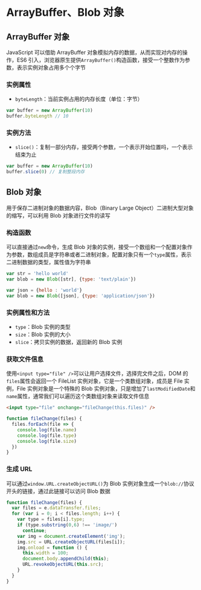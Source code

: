 # ArrayBuffer、Blob 对象

## ArrayBuffer 对象

JavaScript 可以借助 ArrayBuffer 对象模拟内存的数据，从而实现对内存的操作，ES6 引入，浏览器原生提供`ArrayBuffer()`构造函数，接受一个整数作为参数，表示实例对象占用多个个字节

### 实例属性

* `byteLength`：当前实例占用的内存长度（单位：字节）

```javascript
var buffer = new ArrayBuffer(10)
buffer.byteLength // 10
```

### 实例方法

* `slice()`：复制一部分内存，接受两个参数，一个表示开始位置吗，一个表示结束为止

```javascript
var buffer = new ArrayBuffer(10)
buffer.slice(0) // 复制整段内存
```

## Blob 对象

用于保存二进制对象的数据内容，Blob（Binary Large Object）二进制大型对象的缩写，可以利用 Blob 对象进行文件的读写

### 构造函数

可以直接通过`new`命令，生成 Blob 对象的实例，接受一个数组和一个配置对象作为参数，数组成员是字符串或者二进制对象，配置对象只有一个`type`属性，表示二进制数据的类型，属性值为字符串

```javascript
var str = 'hello world'
var blob = new Blob([str], {type: 'text/plain'})

var json = {hello : 'world'}
var blob = new Blob([json], {type: 'application/json'})
```

### 实例属性和方法

* `type`：Blob 实例的类型
* `size`：Blob 实例的大小
* `slice`：拷贝实例的数据，返回新的 Blob 实例

### 获取文件信息

使用`<input type="file" />`可以让用户选择文件，选择完文件之后，DOM 的`files`属性会返回一个 FileList 实例对象，它是一个类数组对象，成员是 File 实例，File 实例对象是一个特殊的 Blob 实例对象，只是增加了`lastModifiedDate`和`name`属性，通常我们可以遍历这个类数组对象来读取文件信息

```html
<input type="file" onchange="fileChange(this.files)" />
```

```javascript
function fileChange(files) {
  files.forEach(file => {
    console.log(file.name)
    console.log(file.type)
    console.log(file.size)
  })
}
```

### 生成 URL

可以通过`window.URL.createObjectURL()`为 Blob 实例对象生成一个`blob://`协议开头的链接，通过此链接可以访问 Blob 数据

```javascript
function fileChange(files) {
  var files = e.dataTransfer.files;
  for (var i = 0; i < files.length; i++) {
    var type = files[i].type;
    if (type.substring(0,6) !== 'image/')
      continue;
    var img = document.createElement('img');
    img.src = URL.createObjectURL(files[i]);
    img.onload = function () {
      this.width = 100;
      document.body.appendChild(this);
      URL.revokeObjectURL(this.src);
    }
  }
}
```


